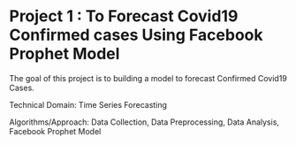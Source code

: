 # Project 1 : To Forecast Covid19 Confirmed cases Using Facebook Prophet Model

The goal of this project is to building a model to forecast Confirmed Covid19 Cases.
 
Technical Domain: Time Series Forecasting

Algorithms/Approach: Data Collection, Data Preprocessing, Data Analysis, Facebook Prophet Model
